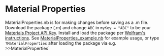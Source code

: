 # Material Properties
MaterialProperties.nb is for making changes before saving as a .m file. Download the package (.m) and change `ABC` in `myKey = "ABC"` to be your [Materials Project API Key](https://materialsproject.org/dashboard). Install and load the package per [Wolfram's instructions](https://support.wolfram.com/5648?src=mathematica). See [MaterialProperties_example.nb](MaterialProperties_example.nb) for example usage, or type `?MaterialProperties` after loading the package via e.g. \>\>MaterialProperties\`
